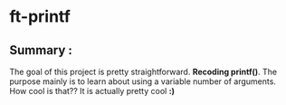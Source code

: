 # __ft-printf__
## Summary : 

The goal of this project is pretty straightforward. **Recoding printf()**.
The purpose mainly is to learn about using a variable number of arguments. How cool is that??
It is actually pretty cool **:)**
